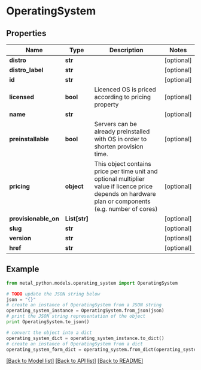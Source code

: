 # OperatingSystem


## Properties
Name | Type | Description | Notes
------------ | ------------- | ------------- | -------------
**distro** | **str** |  | [optional] 
**distro_label** | **str** |  | [optional] 
**id** | **str** |  | [optional] 
**licensed** | **bool** | Licenced OS is priced according to pricing property | [optional] 
**name** | **str** |  | [optional] 
**preinstallable** | **bool** | Servers can be already preinstalled with OS in order to shorten provision time. | [optional] 
**pricing** | **object** | This object contains price per time unit and optional multiplier value if licence price depends on hardware plan or components (e.g. number of cores) | [optional] 
**provisionable_on** | **List[str]** |  | [optional] 
**slug** | **str** |  | [optional] 
**version** | **str** |  | [optional] 
**href** | **str** |  | [optional] 

## Example

```python
from metal_python.models.operating_system import OperatingSystem

# TODO update the JSON string below
json = "{}"
# create an instance of OperatingSystem from a JSON string
operating_system_instance = OperatingSystem.from_json(json)
# print the JSON string representation of the object
print OperatingSystem.to_json()

# convert the object into a dict
operating_system_dict = operating_system_instance.to_dict()
# create an instance of OperatingSystem from a dict
operating_system_form_dict = operating_system.from_dict(operating_system_dict)
```
[[Back to Model list]](../README.md#documentation-for-models) [[Back to API list]](../README.md#documentation-for-api-endpoints) [[Back to README]](../README.md)



